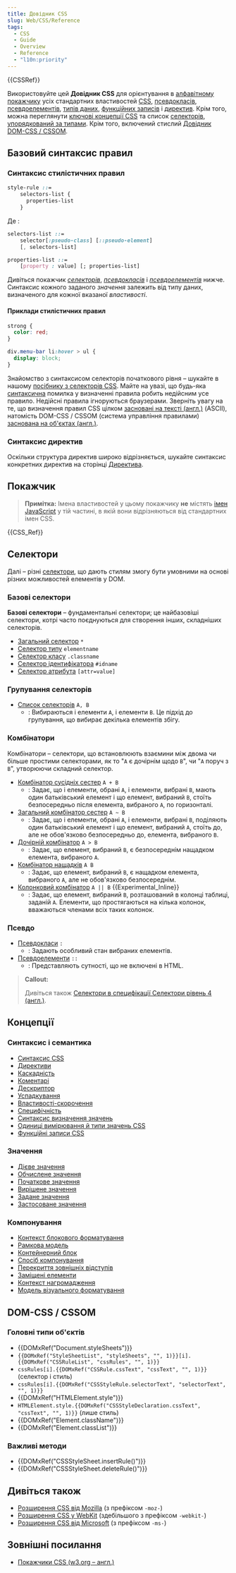 ```yaml
---
title: Довідник CSS
slug: Web/CSS/Reference
tags:
  - CSS
  - Guide
  - Overview
  - Reference
  - "l10n:priority"
---
```


{{CSSRef}}

Використовуйте цей **Довідник CSS** для орієнтування в [алфавітному покажчику](#pokazhchyk) усіх стандартних властивостей [CSS](/uk/docs/Web/CSS), [псевдокласів](/uk/docs/Web/CSS/Pseudo-classes), [псевдоелементів](/uk/docs/Web/CSS/Pseudo-elements), [типів даних](/uk/docs/Web/CSS/CSS_Types), [функційних записів](/uk/docs/Web/CSS/CSS_Functions) і [директив](/uk/docs/Web/CSS/At-rule). Крім того, можна переглянути [ключові концепції CSS](#kontseptsii) та список [селекторів, упорядкований за типами](#selektory). Крім того, включений стислий [Довідник DOM-CSS / CSSOM](#dom-css_cssom).

## Базовий синтаксис правил

### Синтаксис стилістичних правил

```css
style-rule ::=
    selectors-list {
      properties-list
    }
```

Де :

```css
selectors-list ::=
    selector[:pseudo-class] [::pseudo-element]
    [, selectors-list]

properties-list ::=
    [property : value] [; properties-list]
```

Дивіться покажчик [_селекторів_](#selektory), [_псевдокласів_](#psevdo) і _[псевдоелементів](#psevdo)_ нижче. Синтаксис кожного заданого _значення_ залежить від типу даних, визначеного для кожної вказаної _властивості_.

#### Приклади стилістичних правил

```css
strong {
  color: red;
}

div.menu-bar li:hover > ul {
  display: block;
}
```

Знайомство з синтаксисом селекторів початкового рівня – шукайте в нашому [посібнику з селекторів CSS](/uk/docs/Learn/CSS/Building_blocks/Selectors). Майте на увазі, що будь-яка [синтаксична](/uk/docs/Web/CSS/Syntax) помилка у визначенні правила робить недійсним усе правило. Недійсні правила ігноруються браузерами. Зверніть увагу на те, що визначення правил CSS цілком [засновані на тексті (англ.)](https://www.w3.org/TR/css-syntax-3/#intro) (ASCII), натомість DOM-CSS / CSSOM (система управління правилами) [заснована на об'єктах (англ.)](https://www.w3.org/TR/cssom/#introduction).

### Синтаксис директив

Оскільки структура директив широко відрізняється, шукайте синтаксис конкретних директив на сторінці [Директива](/uk/docs/Web/CSS/At-rule).

## Покажчик

> **Примітка:** Імена властивостей у цьому покажчику **не** містять [імен JavaScript](/uk/docs/Web/CSS/CSS_Properties_Reference) у тій частині, в якій вони відрізняються від стандартних імен CSS.

{{CSS_Ref}}

## Селектори

Далі – різні [селектори](/uk/docs/Web/CSS/CSS_Selectors), що дають стилям змогу бути умовними на основі різних можливостей елементів у DOM.

### Базові селектори

**Базові селектори** – фундаментальні селектори; це найбазовіші селектори, котрі часто поєднуються для створення інших, складніших селекторів.

- [Загальний селектор](/uk/docs/Web/CSS/Universal_selectors) `*`
- [Селектор типу](/uk/docs/Web/CSS/Type_selectors) `elementname`
- [Селектор класу](/uk/docs/Web/CSS/Class_selectors) `.classname`
- [Селектор ідентифікатора](/uk/docs/Web/CSS/ID_selectors) `#idname`
- [Селектор атрибута](/uk/docs/Web/CSS/Attribute_selectors) `[attr=value]`

### Групування селекторів

- [Список селекторів](/uk/docs/Web/CSS/Selector_list) `A, B`
  - : Вибираються і елементи `A`, і елементи `B`. Це підхід до групування, що вибирає декілька елементів збігу.

### Комбінатори

Комбінатори – селектори, що встановлюють взаємини між двома чи більше простими селекторами, як то "`A` є дочірнім щодо `B`", чи "`A` поруч з `B`", утворюючи складний селектор.

- [Комбінатор сусідніх сестер](/uk/docs/Web/CSS/Adjacent_sibling_combinator) `A + B`
  - : Задає, що і елементи, обрані `A`, і елементи, вибрані `B`, мають один батьківський елемент і що елемент, вибраний `B`, стоїть безпосередньо після елемента, вибраного `A`, по горизонталі.
- [Загальний комбінатор сестер](/uk/docs/Web/CSS/General_sibling_combinator) `A ~ B`
  - : Задає, що і елементи, обрані `A`, і елементи, вибрані `B`, поділяють один батьківський елемент і що елемент, вибраний `A`, стоїть до, але не обов'язково безпосередньо до, елемента, вибраного `B`.
- [Дочірній комбінатор](/uk/docs/Web/CSS/Child_combinator) `A > B`
  - : Задає, що елемент, вибраний `B`, є безпосереднім нащадком елемента, вибраного `A`.
- [Комбінатор нащадків](/uk/docs/Web/CSS/Descendant_combinator) `A B`
  - : Задає, що елемент, вибраний `B`, є нащадком елемента, вибраного `A`, але не обов'язково безпосереднім.
- [Колонковий комбінатор](/uk/docs/Web/CSS/Column_combinator) `A || B` {{Experimental_Inline}}
  - : Задає, що елемент, вибраний `B`, розташований в колонці таблиці, заданій `A`. Елементи, що простягаються на кілька колонок, вважаються членами всіх таких колонок.

### Псевдо

- [Псевдокласи](/uk/docs/Web/CSS/Pseudo-classes) `:`
  - : Задають особливий стан вибраних елементів.
- [Псевдоелементи](/uk/docs/Web/CSS/Pseudo-elements) `::`
  - : Представляють сутності, що не включені в HTML.

> **Callout:**
>
> Дивіться також [Селектори в специфікації Селектори рівень 4 (англ.)](https://www.w3.org/TR/selectors/#overview).

## Концепції

### Синтаксис і семантика

- [Синтаксис CSS](/uk/docs/Web/CSS/Syntax)
- [Директиви](/uk/docs/Web/CSS/At-rule)
- [Каскадність](/uk/docs/Web/CSS/Cascade)
- [Коментарі](/uk/docs/Web/CSS/Comments)
- [Дескриптор](</en-US/docs/Glossary/Descriptor_(CSS)>)
- [Успадкування](/uk/docs/Web/CSS/inheritance)
- [Властивості-скорочення](/uk/docs/Web/CSS/Shorthand_properties)
- [Специфічність](/uk/docs/Web/CSS/Specificity)
- [Синтаксис визначення значень](/uk/docs/Web/CSS/Value_definition_syntax)
- [Одиниці вимірювання й типи значень CSS](/uk/docs/Web/CSS/CSS_Values_and_Units)
- [Функційні записи CSS](/uk/docs/Web/CSS/CSS_Functions)

### Значення

- [Дієве значення](/uk/docs/Web/CSS/actual_value)
- [Обчислене значення](/uk/docs/Web/CSS/computed_value)
- [Початкове значення](/uk/docs/Web/CSS/initial_value)
- [Вирішене значення](/uk/docs/Web/CSS/resolved_value)
- [Задане значення](/uk/docs/Web/CSS/specified_value)
- [Застосоване значення](/uk/docs/Web/CSS/used_value)

### Компонування

- [Контекст блокового форматування](/uk/docs/Web/Guide/CSS/Block_formatting_context)
- [Рамкова модель](/uk/docs/Web/CSS/CSS_Box_Model/Introduction_to_the_CSS_box_model)
- [Контейнерний блок](/uk/docs/Web/CSS/Containing_block)
- [Спосіб компонування](/uk/docs/Web/CSS/Layout_mode)
- [Перекриття зовнішніх відступів](/uk/docs/Web/CSS/CSS_Box_Model/Mastering_margin_collapsing)
- [Заміщені елементи](/uk/docs/Web/CSS/Replaced_element)
- [Контекст нагромадження](/uk/docs/Web/CSS/CSS_Positioning/Understanding_z_index/The_stacking_context)
- [Модель візуального форматування](/uk/docs/Web/CSS/Visual_formatting_model)

## DOM-CSS / CSSOM

### Головні типи об'єктів

- {{DOMxRef("Document.styleSheets")}}
- `{{DOMxRef("StyleSheetList", "styleSheets", "", 1)}}[i].{{DOMxRef("CSSRuleList", "cssRules", "", 1)}}`
- `cssRules[i].{{DOMxRef("CSSRule.cssText", "cssText", "", 1)}}` (селектор і стиль)
- `cssRules[i].{{DOMxRef("CSSStyleRule.selectorText", "selectorText", "", 1)}}`
- {{DOMxRef("HTMLElement.style")}}
- `HTMLElement.style.{{DOMxRef("CSSStyleDeclaration.cssText", "cssText", "", 1)}}` (лише стиль)
- {{DOMxRef("Element.className")}}
- {{DOMxRef("Element.classList")}}

### Важливі методи

- {{DOMxRef("CSSStyleSheet.insertRule()")}}
- {{DOMxRef("CSSStyleSheet.deleteRule()")}}

## Дивіться також

- [Розширення CSS від Mozilla](/uk/docs/Web/CSS/Mozilla_Extensions) (з префіксом `-moz-`)
- [Розширення CSS у WebKit](/uk/docs/Web/CSS/WebKit_Extensions) (здебільшого з префіксом `-webkit-`)
- [Розширення CSS від Microsoft](/uk/docs/Web/CSS/Microsoft_Extensions) (з префіксом `-ms-`)

## Зовнішні посилання

- [Покажчики CSS (w3.org – англ.)](https://www.w3.org/TR/CSS/#indices)

